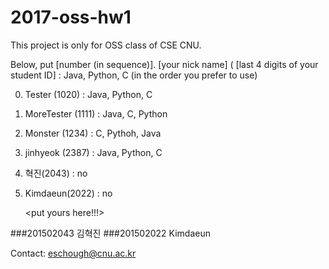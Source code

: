 # 2017-oss-hw1
This project is only for OSS class of CSE CNU.

Below, put
[number (in sequence)]. [your nick name] ( [last 4 digits of your student ID] : Java, Python, C (in the order you prefer to use) 



0. Tester (1020) : Java, Python, C
1. MoreTester (1111) : Java, C, Python
2. Monster (1234) : C, Pythoh, Java
3. jinhyeok (2387) : Java, Python, C
4. 혁진(2043) : no
5. Kimdaeun(2022) : no

     
     <put yours here!!!>

###201502043 김혁진
###201502022 Kimdaeun 



Contact: eschough@cnu.ac.kr
